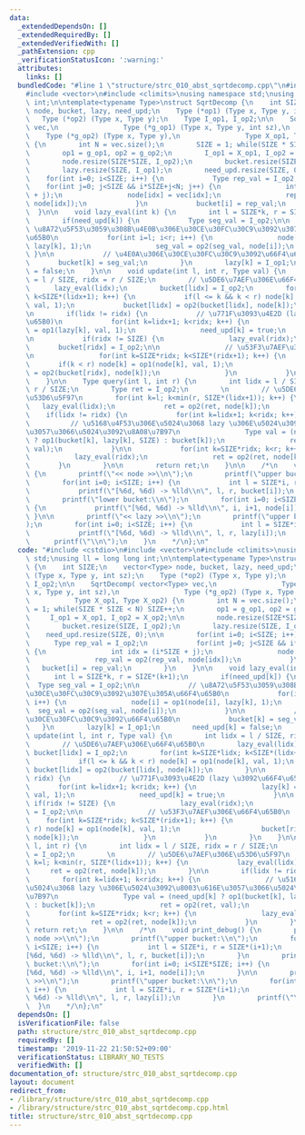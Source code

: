 ```yaml
---
data:
  _extendedDependsOn: []
  _extendedRequiredBy: []
  _extendedVerifiedWith: []
  _pathExtension: cpp
  _verificationStatusIcon: ':warning:'
  attributes:
    links: []
  bundledCode: "#line 1 \"structure/strc_010_abst_sqrtdecomp.cpp\"\n#include <cstdio>\n\
    #include <vector>\n#include <climits>\nusing namespace std;\nusing ll = long long\
    \ int;\n\ntemplate<typename Type>\nstruct SqrtDecomp {\n    int SIZE;\n    vector<Type>\
    \ node, bucket, lazy, need_upd;\n    Type (*op1) (Type x, Type y, int sz);\n \
    \   Type (*op2) (Type x, Type y);\n    Type I_op1, I_op2;\n\n    SqrtDecomp( vector<Type>\
    \ vec,\n                Type (*g_op1) (Type x, Type y, int sz),\n            \
    \    Type (*g_op2) (Type x, Type y),\n                Type X_op1, Type X_op2)\
    \ {\n        int N = vec.size();\n        SIZE = 1; while(SIZE * SIZE < N) SIZE++;\n\
    \        op1 = g_op1, op2 = g_op2;\n        I_op1 = X_op1, I_op2 = X_op2;\n\n\
    \        node.resize(SIZE*SIZE, I_op2);\n        bucket.resize(SIZE, I_op2);\n\
    \        lazy.resize(SIZE, I_op1);\n        need_upd.resize(SIZE, 0);\n\n    \
    \    for(int i=0; i<SIZE; i++) {\n            Type rep_val = I_op2;\n        \
    \    for(int j=0; j<SIZE && i*SIZE+j<N; j++) {\n                int idx = (i*SIZE\
    \ + j);\n                node[idx] = vec[idx];\n                rep_val = op2(rep_val,\
    \ node[idx]);\n            }\n            bucket[i] = rep_val;\n        }\n  \
    \  }\n\n    void lazy_eval(int k) {\n        int l = SIZE*k, r = SIZE*(k+1);\n\
    \        if(need_upd[k]) {\n            Type seg_val = I_op2;\n\n            //\
    \ \u8A72\u5F53\u3059\u308B\u4E0B\u306E\u30CE\u30FC\u30C9\u3092\u307E\u305A\u66F4\
    \u65B0\n            for(int i=l; i<r; i++) {\n                node[i] = op1(node[i],\
    \ lazy[k], 1);\n                seg_val = op2(seg_val, node[i]);\n           \
    \ }\n\n            // \u4E0A\u306E\u30CE\u30FC\u30C9\u3092\u66F4\u65B0\n     \
    \       bucket[k] = seg_val;\n        }\n        lazy[k] = I_op1;\n        need_upd[k]\
    \ = false;\n    }\n\n    void update(int l, int r, Type val) {\n        int lidx\
    \ = l / SIZE, ridx = r / SIZE;\n        // \u5DE6\u7AEF\u306E\u66F4\u65B0\n  \
    \      lazy_eval(lidx);\n        bucket[lidx] = I_op2;\n        for(int k=SIZE*lidx;\
    \ k<SIZE*(lidx+1); k++) {\n            if(l <= k && k < r) node[k] = op1(node[k],\
    \ val, 1);\n            bucket[lidx] = op2(bucket[lidx], node[k]);\n        }\n\
    \n        if(lidx != ridx) {\n            // \u771F\u3093\u4E2D (lazy \u3092\u66F4\
    \u65B0)\n            for(int k=lidx+1; k<ridx; k++) {\n                lazy[k]\
    \ = op1(lazy[k], val, 1);\n                need_upd[k] = true;\n            }\n\
    \n            if(ridx != SIZE) {\n                lazy_eval(ridx);\n         \
    \       bucket[ridx] = I_op2;\n\n                // \u53F3\u7AEF\u306E\u66F4\u65B0\
    \n                for(int k=SIZE*ridx; k<SIZE*(ridx+1); k++) {\n             \
    \       if(k < r) node[k] = op1(node[k], val, 1);\n                    bucket[ridx]\
    \ = op2(bucket[ridx], node[k]);\n                }\n            }\n        }\n\
    \    }\n\n    Type query(int l, int r) {\n        int lidx = l / SIZE, ridx =\
    \ r / SIZE;\n        Type ret = I_op2;\n        \n        // \u5DE6\u7AEF\u306E\
    \u53D6\u5F97\n        for(int k=l; k<min(r, SIZE*(lidx+1)); k++) {\n         \
    \   lazy_eval(lidx);\n            ret = op2(ret, node[k]);\n        }\n\n    \
    \    if(lidx != ridx) {\n            for(int k=lidx+1; k<ridx; k++) {\n      \
    \          // \u5168\u4F53\u306E\u5024\u3068 lazy \u306E\u5024\u3092\u8003\u616E\
    \u3057\u3066\u5024\u3092\u8A08\u7B97\n                Type val = (need_upd[k]\
    \ ? op1(bucket[k], lazy[k], SIZE) : bucket[k]);\n                ret = op2(ret,\
    \ val);\n            }\n\n            for(int k=SIZE*ridx; k<r; k++) {\n     \
    \           lazy_eval(ridx);\n                ret = op2(ret, node[k]);\n     \
    \       }\n        }\n\n        return ret;\n    }\n\n    /*\n    void print_debug()\
    \ {\n        printf(\"<< node >>\\n\");\n        printf(\"upper bucket:\\n\");\n\
    \        for(int i=0; i<SIZE; i++) {\n            int l = SIZE*i, r = SIZE*(i+1);\n\
    \            printf(\"[%6d, %6d) -> %lld\\n\", l, r, bucket[i]);\n        }\n\
    \        printf(\"lower bucket:\\n\");\n        for(int i=0; i<SIZE*SIZE; i++)\
    \ {\n            printf(\"[%6d, %6d) -> %lld\\n\", i, i+1, node[i]);\n       \
    \ }\n\n        printf(\"<< lazy >>\\n\");\n        printf(\"upper bucket:\\n\"\
    );\n        for(int i=0; i<SIZE; i++) {\n            int l = SIZE*i, r = SIZE*(i+1);\n\
    \            printf(\"[%6d, %6d) -> %lld\\n\", l, r, lazy[i]);\n        }\n  \
    \      printf(\"\\n\");\n    }\n    */\n};\n"
  code: "#include <cstdio>\n#include <vector>\n#include <climits>\nusing namespace\
    \ std;\nusing ll = long long int;\n\ntemplate<typename Type>\nstruct SqrtDecomp\
    \ {\n    int SIZE;\n    vector<Type> node, bucket, lazy, need_upd;\n    Type (*op1)\
    \ (Type x, Type y, int sz);\n    Type (*op2) (Type x, Type y);\n    Type I_op1,\
    \ I_op2;\n\n    SqrtDecomp( vector<Type> vec,\n                Type (*g_op1) (Type\
    \ x, Type y, int sz),\n                Type (*g_op2) (Type x, Type y),\n     \
    \           Type X_op1, Type X_op2) {\n        int N = vec.size();\n        SIZE\
    \ = 1; while(SIZE * SIZE < N) SIZE++;\n        op1 = g_op1, op2 = g_op2;\n   \
    \     I_op1 = X_op1, I_op2 = X_op2;\n\n        node.resize(SIZE*SIZE, I_op2);\n\
    \        bucket.resize(SIZE, I_op2);\n        lazy.resize(SIZE, I_op1);\n    \
    \    need_upd.resize(SIZE, 0);\n\n        for(int i=0; i<SIZE; i++) {\n      \
    \      Type rep_val = I_op2;\n            for(int j=0; j<SIZE && i*SIZE+j<N; j++)\
    \ {\n                int idx = (i*SIZE + j);\n                node[idx] = vec[idx];\n\
    \                rep_val = op2(rep_val, node[idx]);\n            }\n         \
    \   bucket[i] = rep_val;\n        }\n    }\n\n    void lazy_eval(int k) {\n  \
    \      int l = SIZE*k, r = SIZE*(k+1);\n        if(need_upd[k]) {\n          \
    \  Type seg_val = I_op2;\n\n            // \u8A72\u5F53\u3059\u308B\u4E0B\u306E\
    \u30CE\u30FC\u30C9\u3092\u307E\u305A\u66F4\u65B0\n            for(int i=l; i<r;\
    \ i++) {\n                node[i] = op1(node[i], lazy[k], 1);\n              \
    \  seg_val = op2(seg_val, node[i]);\n            }\n\n            // \u4E0A\u306E\
    \u30CE\u30FC\u30C9\u3092\u66F4\u65B0\n            bucket[k] = seg_val;\n     \
    \   }\n        lazy[k] = I_op1;\n        need_upd[k] = false;\n    }\n\n    void\
    \ update(int l, int r, Type val) {\n        int lidx = l / SIZE, ridx = r / SIZE;\n\
    \        // \u5DE6\u7AEF\u306E\u66F4\u65B0\n        lazy_eval(lidx);\n       \
    \ bucket[lidx] = I_op2;\n        for(int k=SIZE*lidx; k<SIZE*(lidx+1); k++) {\n\
    \            if(l <= k && k < r) node[k] = op1(node[k], val, 1);\n           \
    \ bucket[lidx] = op2(bucket[lidx], node[k]);\n        }\n\n        if(lidx !=\
    \ ridx) {\n            // \u771F\u3093\u4E2D (lazy \u3092\u66F4\u65B0)\n     \
    \       for(int k=lidx+1; k<ridx; k++) {\n                lazy[k] = op1(lazy[k],\
    \ val, 1);\n                need_upd[k] = true;\n            }\n\n           \
    \ if(ridx != SIZE) {\n                lazy_eval(ridx);\n                bucket[ridx]\
    \ = I_op2;\n\n                // \u53F3\u7AEF\u306E\u66F4\u65B0\n            \
    \    for(int k=SIZE*ridx; k<SIZE*(ridx+1); k++) {\n                    if(k <\
    \ r) node[k] = op1(node[k], val, 1);\n                    bucket[ridx] = op2(bucket[ridx],\
    \ node[k]);\n                }\n            }\n        }\n    }\n\n    Type query(int\
    \ l, int r) {\n        int lidx = l / SIZE, ridx = r / SIZE;\n        Type ret\
    \ = I_op2;\n        \n        // \u5DE6\u7AEF\u306E\u53D6\u5F97\n        for(int\
    \ k=l; k<min(r, SIZE*(lidx+1)); k++) {\n            lazy_eval(lidx);\n       \
    \     ret = op2(ret, node[k]);\n        }\n\n        if(lidx != ridx) {\n    \
    \        for(int k=lidx+1; k<ridx; k++) {\n                // \u5168\u4F53\u306E\
    \u5024\u3068 lazy \u306E\u5024\u3092\u8003\u616E\u3057\u3066\u5024\u3092\u8A08\
    \u7B97\n                Type val = (need_upd[k] ? op1(bucket[k], lazy[k], SIZE)\
    \ : bucket[k]);\n                ret = op2(ret, val);\n            }\n\n     \
    \       for(int k=SIZE*ridx; k<r; k++) {\n                lazy_eval(ridx);\n \
    \               ret = op2(ret, node[k]);\n            }\n        }\n\n       \
    \ return ret;\n    }\n\n    /*\n    void print_debug() {\n        printf(\"<<\
    \ node >>\\n\");\n        printf(\"upper bucket:\\n\");\n        for(int i=0;\
    \ i<SIZE; i++) {\n            int l = SIZE*i, r = SIZE*(i+1);\n            printf(\"\
    [%6d, %6d) -> %lld\\n\", l, r, bucket[i]);\n        }\n        printf(\"lower\
    \ bucket:\\n\");\n        for(int i=0; i<SIZE*SIZE; i++) {\n            printf(\"\
    [%6d, %6d) -> %lld\\n\", i, i+1, node[i]);\n        }\n\n        printf(\"<< lazy\
    \ >>\\n\");\n        printf(\"upper bucket:\\n\");\n        for(int i=0; i<SIZE;\
    \ i++) {\n            int l = SIZE*i, r = SIZE*(i+1);\n            printf(\"[%6d,\
    \ %6d) -> %lld\\n\", l, r, lazy[i]);\n        }\n        printf(\"\\n\");\n  \
    \  }\n    */\n};\n"
  dependsOn: []
  isVerificationFile: false
  path: structure/strc_010_abst_sqrtdecomp.cpp
  requiredBy: []
  timestamp: '2019-11-22 21:50:52+09:00'
  verificationStatus: LIBRARY_NO_TESTS
  verifiedWith: []
documentation_of: structure/strc_010_abst_sqrtdecomp.cpp
layout: document
redirect_from:
- /library/structure/strc_010_abst_sqrtdecomp.cpp
- /library/structure/strc_010_abst_sqrtdecomp.cpp.html
title: structure/strc_010_abst_sqrtdecomp.cpp
---
```


